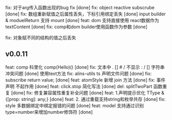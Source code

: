 <!--
 * @Author: chenzhongsheng
 * @Date: 2022-11-05 12:19:34
 * @Description: Coding something
 * @LastEditors: chenzhongsheng
 * @LastEditTime: 2022-11-11 12:18:10
-->

fix: 对于arg传入函数出现的bug fix [done]
fix: object reactive subscrube [done]
fix: 数组重新赋值之后属性丢失，下标引用绑定丢失 [done]
input builder & moduelReturn 支持 mount [done]
feat: dom 支持直接使用 react数据作为textContent [done]
fix: comp和dom builder使用函数作为参数 [done]


fix: 对象赋不同的结构的值之后丢失

## v0.0.11

feat: comp 科里化 comp(Hello)() [done]
fix: 文本中 . [] # / 不显示 : / [] 字符串冲突问题 [done] 使用text方法
fix: alins-utils ts 声明文件问题 [done]
fix: subscribe return value; [done]
feat: atomStyle 新增 join 方法 [done]
fix: 事件声明 不起作用 [done]
feat: click.stop 简化写法 [done]
del: splitTwoPart 函数重复 [done]
fix: 修复兼容属性重复补全问题 [done]
feat: 1.声明提示优化 TType & {[prop: string]: any;} [done]
feat: 2. 通过重载支持string和枚举共存 [done]
fix: style 多数据绑定中绑定报错的问题 [done]
feat: model 支持通过识别 type=number来增加number修饰符 [done]
